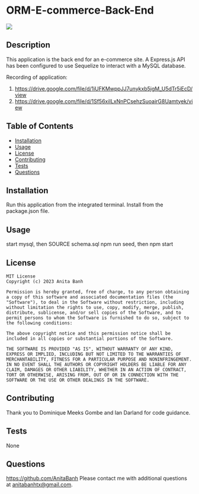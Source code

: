 # ORM-E-commerce-Back-End
  ![](https://img.shields.io/badge/license-MIT-green)
  ## Description
  This application is the back end for an e-commerce site. A Express.js API has been configured to use Sequelize to interact with a MySQL database.
  
  Recording of application: 
  1) https://drive.google.com/file/d/1iUFKMwppJJ7unykxb5jgM_U5dTr5iEcD/view
  2) https://drive.google.com/file/d/1Sf56xiILxNnPCsehzSuoairG8Uamtyek/view

  ## Table of Contents 

  - [Installation](##installation)
  - [Usage](#usage)
  - [License](#license)
  - [Contributing](#contributing)
  - [Tests](#tests)
  - [Questions](#questions)

  ## Installation
  Run this application from the integrated terminal. Install from the package.json file.

  ## Usage
  start mysql, then SOURCE schema.sql
  npm run seed, then npm start

  ## License
    MIT License
    Copyright (c) 2023 Anita Banh
    
    Permission is hereby granted, free of charge, to any person obtaining a copy of this software and associated documentation files (the "Software"), to deal in the Software without restriction, including without limitation the rights to use, copy, modify, merge, publish, distribute, sublicense, and/or sell copies of the Software, and to permit persons to whom the Software is furnished to do so, subject to the following conditions:
    
    The above copyright notice and this permission notice shall be included in all copies or substantial portions of the Software.
    
    THE SOFTWARE IS PROVIDED "AS IS", WITHOUT WARRANTY OF ANY KIND, EXPRESS OR IMPLIED, INCLUDING BUT NOT LIMITED TO THE WARRANTIES OF MERCHANTABILITY, FITNESS FOR A PARTICULAR PURPOSE AND NONINFRINGEMENT. IN NO EVENT SHALL THE AUTHORS OR COPYRIGHT HOLDERS BE LIABLE FOR ANY CLAIM, DAMAGES OR OTHER LIABILITY, WHETHER IN AN ACTION OF CONTRACT, TORT OR OTHERWISE, ARISING FROM, OUT OF OR IN CONNECTION WITH THE SOFTWARE OR THE USE OR OTHER DEALINGS IN THE SOFTWARE.
  ## Contributing
  Thank you to Dominique Meeks Gombe and Ian Darland for code guidance.

  ## Tests
  None

  ## Questions
  <https://github.com/AnitaBanh>
  Please contact me with additional questions at anitabanhtx@gmail.com.
  
